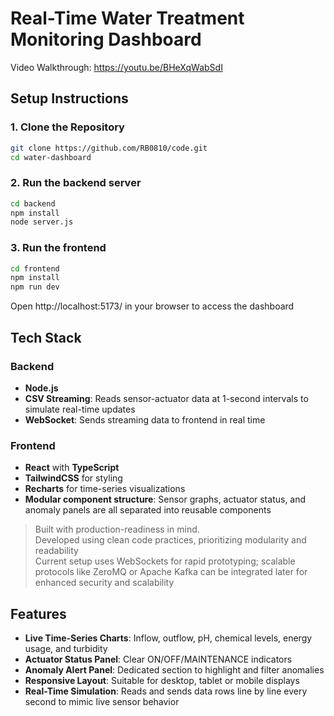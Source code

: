 # Real-Time Water Treatment Monitoring Dashboard

Video Walkthrough: https://youtu.be/BHeXqWabSdI

## Setup Instructions

### 1. Clone the Repository
```bash
git clone https://github.com/RB0810/code.git
cd water-dashboard
```

### 2. Run the backend server
```bash
cd backend
npm install
node server.js
```

### 3. Run the frontend 
```bash
cd frontend
npm install
npm run dev
```

Open http://localhost:5173/ in your browser to access the dashboard


## Tech Stack

### Backend
- **Node.js**
- **CSV Streaming**: Reads sensor-actuator data at 1-second intervals to simulate real-time updates
- **WebSocket**: Sends streaming data to frontend in real time

### Frontend
- **React** with **TypeScript**
- **TailwindCSS** for styling
- **Recharts** for time-series visualizations
- **Modular component structure**: Sensor graphs, actuator status, and anomaly panels are all separated into reusable components


> Built with production-readiness in mind. <br/>
> Developed using clean code practices, prioritizing modularity and readability<br/>
> Current setup uses WebSockets for rapid prototyping; scalable protocols like ZeroMQ or Apache Kafka can be integrated later for enhanced security and scalability <br/>

## Features

- **Live Time-Series Charts**: Inflow, outflow, pH, chemical levels, energy usage, and turbidity
- **Actuator Status Panel**: Clear ON/OFF/MAINTENANCE indicators
- **Anomaly Alert Panel**: Dedicated section to highlight and filter anomalies
- **Responsive Layout**: Suitable for desktop, tablet or mobile displays
- **Real-Time Simulation**: Reads and sends data rows line by line every second to mimic live sensor behavior
